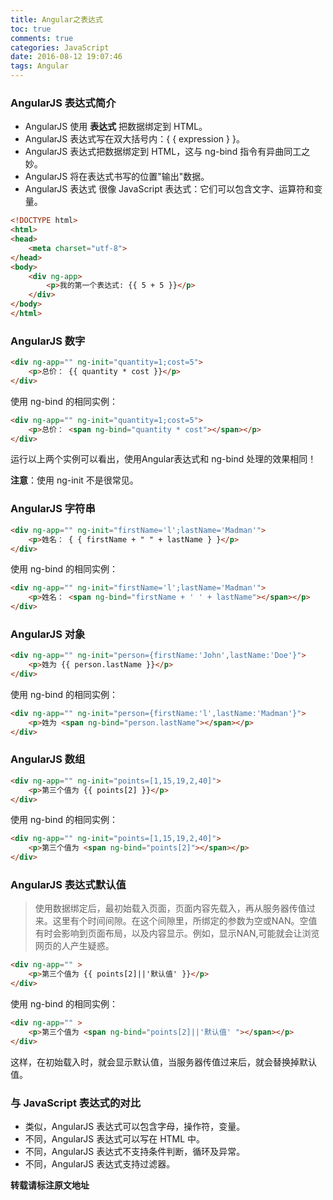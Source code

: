 ```yaml
---
title: Angular之表达式
toc: true
comments: true
categories: JavaScript
date: 2016-08-12 19:07:46
tags: Angular
---
```


### AngularJS 表达式简介
* AngularJS 使用 **表达式** 把数据绑定到 HTML。
* AngularJS 表达式写在双大括号内：{ { expression } }。
* AngularJS 表达式把数据绑定到 HTML，这与 ng-bind 指令有异曲同工之妙。
* AngularJS 将在表达式书写的位置"输出"数据。
* AngularJS 表达式 很像 JavaScript 表达式：它们可以包含文字、运算符和变量。
<!-- more -->
```html
<!DOCTYPE html>
<html>
<head>
    <meta charset="utf-8">
</head>
<body>
    <div ng-app>
        <p>我的第一个表达式: {{ 5 + 5 }}</p>
    </div>
</body>
</html>
```

### AngularJS 数字

```html
<div ng-app="" ng-init="quantity=1;cost=5">
    <p>总价： {{ quantity * cost }}</p>
</div>
```

使用 ng-bind 的相同实例：

```html
<div ng-app="" ng-init="quantity=1;cost=5">
    <p>总价： <span ng-bind="quantity * cost"></span></p>
</div>
```
运行以上两个实例可以看出，使用Angular表达式和 ng-bind 处理的效果相同！

**注意**：使用 ng-init 不是很常见。

### AngularJS 字符串

```html
<div ng-app="" ng-init="firstName='l';lastName='Madman'">
    <p>姓名： { { firstName + " " + lastName } }</p>
</div>
```
使用 ng-bind 的相同实例：

```html
<div ng-app="" ng-init="firstName='l';lastName='Madman'">
    <p>姓名： <span ng-bind="firstName + ' ' + lastName"></span></p>
</div>
```

### AngularJS 对象

```html
<div ng-app="" ng-init="person={firstName:'John',lastName:'Doe'}">
    <p>姓为 {{ person.lastName }}</p>
</div>
```
使用 ng-bind 的相同实例：

```html
<div ng-app="" ng-init="person={firstName:'l',lastName:'Madman'}">
    <p>姓为 <span ng-bind="person.lastName"></span></p>
</div>
```
### AngularJS 数组

```html
<div ng-app="" ng-init="points=[1,15,19,2,40]">
    <p>第三个值为 {{ points[2] }}</p>
</div>
```
使用 ng-bind 的相同实例：

```html
<div ng-app="" ng-init="points=[1,15,19,2,40]">
    <p>第三个值为 <span ng-bind="points[2]"></span></p>
</div>
```

### AngularJS 表达式默认值
>使用数据绑定后，最初始载入页面，页面内容先载入，再从服务器传值过来。这里有个时间间隙。在这个间隙里，所绑定的参数为空或NAN。空值有时会影响到页面布局，以及内容显示。例如，显示NAN,可能就会让浏览网页的人产生疑惑。

```html
<div ng-app="" >
    <p>第三个值为 {{ points[2]||'默认值' }}</p>
</div>
```
使用 ng-bind 的相同实例：

```html
<div ng-app="" >
    <p>第三个值为 <span ng-bind="points[2]||'默认值' "></span></p>
</div>
```
这样，在初始载入时，就会显示默认值，当服务器传值过来后，就会替换掉默认值。

### 与 JavaScript 表达式的对比
* 类似，AngularJS 表达式可以包含字母，操作符，变量。
* 不同，AngularJS 表达式可以写在 HTML 中。
* 不同，AngularJS 表达式不支持条件判断，循环及异常。
* 不同，AngularJS 表达式支持过滤器。

**转载请标注原文地址**                           
